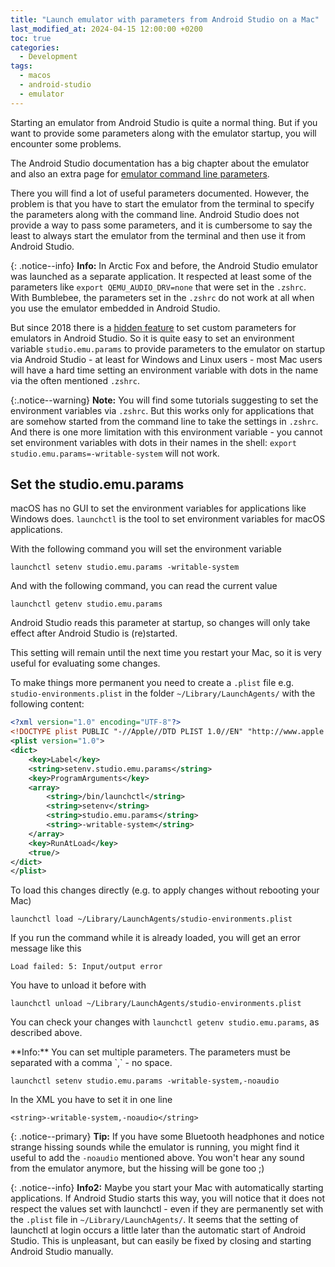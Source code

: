 ```yaml
---
title: "Launch emulator with parameters from Android Studio on a Mac"
last_modified_at: 2024-04-15 12:00:00 +0200
toc: true
categories:
  - Development
tags:
  - macos
  - android-studio
  - emulator
---
```


Starting an emulator from Android Studio is quite a normal thing. But if you want to provide some parameters along with the emulator startup, you will encounter some problems.

The Android Studio documentation has a big chapter about the emulator and also an extra page for [emulator command line parameters](https://developer.android.com/studio/run/emulator-commandline).

There you will find a lot of useful parameters documented. However, the problem is that you have to start the emulator from the terminal to specify the parameters along with the command line. Android Studio does not provide a way to pass some parameters, and it is cumbersome to say the least to always start the emulator from the terminal and then use it from Android Studio.

{: .notice--info}
**Info:** In Arctic Fox and before, the Android Studio emulator was launched as a separate application. It respected at least some of the parameters like `export QEMU_AUDIO_DRV=none` that were set in the `.zshrc`. With Bumblebee, the parameters set in the `.zshrc` do not work at all when you use the emulator embedded in Android Studio.

But since 2018 there is a [hidden feature](https://github.com/JetBrains/android/commit/dd839c9436e425381256cb2e984305c09a7fbbd9)  to set custom parameters for emulators in Android Studio. So it is quite easy to set an environment variable `studio.emu.params` to provide parameters to the emulator on startup via Android Studio - at least for Windows and Linux users - most Mac users will have a hard time setting an environment variable with dots in the name via the often mentioned `.zshrc`.

{:.notice--warning}
**Note:**  You will find some tutorials suggesting to set the environment variables via `.zshrc`. But this works only for applications that are somehow started from the command line to take the settings in `.zshrc`. And there is one more limitation with this environment variable - you cannot set environment variables with dots in their names in the shell: `export studio.emu.params=-writable-system` will not work.

## Set the studio.emu.params
macOS has no GUI to set the environment variables for applications like Windows does. `launchctl` is the tool to set environment variables for macOS applications.

With the following command you will set the environment variable
```
launchctl setenv studio.emu.params -writable-system
```

And with the following command, you can read the current value
```
launchctl getenv studio.emu.params
```

Android Studio reads this parameter at startup, so changes will only take effect after Android Studio is (re)started.

This setting will remain until the next time you restart your Mac, so it is very useful for evaluating some changes.

To make things more permanent you need to create a `.plist` file e.g. `studio-environments.plist` in the folder `~/Library/LaunchAgents/` with the following content:
```xml
<?xml version="1.0" encoding="UTF-8"?>
<!DOCTYPE plist PUBLIC "-//Apple//DTD PLIST 1.0//EN" "http://www.apple.com/DTDs/PropertyList-1.0.dtd">
<plist version="1.0">
<dict>
    <key>Label</key>
    <string>setenv.studio.emu.params</string>
    <key>ProgramArguments</key>
    <array>
        <string>/bin/launchctl</string>
        <string>setenv</string>
        <string>studio.emu.params</string>
        <string>-writable-system</string>
    </array>
    <key>RunAtLoad</key>
    <true/>
</dict>
</plist>
```

To load this changes directly (e.g. to apply changes without rebooting your Mac)
```
launchctl load ~/Library/LaunchAgents/studio-environments.plist
```

If you run the command while it is already loaded, you will get an error message like this
```
Load failed: 5: Input/output error
```

You have to unload it before with

```
launchctl unload ~/Library/LaunchAgents/studio-environments.plist
```

You can check your changes with `launchctl getenv studio.emu.params`, as described above.

<div class="notice--info" markdown="1">
**Info:** You can set multiple parameters. The parameters must be separated with a comma `,` - no space.


```
launchctl setenv studio.emu.params -writable-system,-noaudio
```

In the XML you have to set it in one line
```
<string>-writable-system,-noaudio</string>
```

</div>

{: .notice--primary}
**Tip:** If you have some Bluetooth headphones and notice strange hissing sounds while the emulator is running, you might find it useful to add the `-noaudio` mentioned above. You won't hear any sound from the emulator anymore, but the hissing will be gone too ;)

{: .notice--info}
**Info2:** Maybe you start your Mac with automatically starting applications. If Android Studio starts this way, you will notice that it does not respect the values set with launchctl - even if they are permanently set with the  `.plist` file in  `~/Library/LaunchAgents/`. It seems that the setting of launchctl at login occurs a little later than the automatic start of Android Studio. 
This is unpleasant, but can easily be fixed by closing and starting Android Studio manually.

